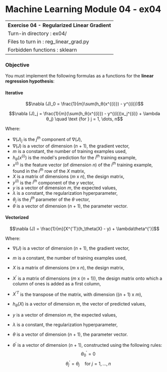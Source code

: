 # Machine Learning Module 04 - ex04

<table>
<tr><th>Exercise 04 - Regularized Linear Gradient</th></tr>
<tr><td>Turn-in directory : ex04/ </tr>
<tr><td>Files to turn in : reg_linear_grad.py</tr>
<tr><td>Forbidden functions : sklearn</tr>
</table>

### Objective

You must implement the following formulas as a functions for the **linear regression hypothesis**: 

#### Iterative
$$\nabla (J)_0 = \frac{1}{m}\sum(h_θ(x^{(i)}) - y^{(i)})$$

$$\nabla (J)_j = \frac{1}{m}(\sum(h_θ(x^{(i)}) - y^{(i)})x_j^{(i)} + \lambda θ_j) \quad \text {for } j = 1, \dots, n$$

Where:

 - $\nabla(J)_j$ is the $j^{th}$ component of $\nabla(J)$,
 - $\nabla(J)$ is a vector of dimension ($n$ + 1), the gradient vector,
 - $m$ is a constant, the number of training examples used,
 - $h_\theta(x^{(i)})$ is the model's prediction for the $i^{th}$ training example,
 - $x^{(i)}$ is the feature vector (of dimension $n$) of the $i^{th}$ training example, found in the $i^{th}$ row of the $X$ matrix,
 - $X$ is a matrix of dimensions ($m$ x $n$), the design matrix,
 - $y^{(i)}$ is the $i^{th}$ component of the $y$ vector,
 - $y$ is a vector of dimension $m$, the expected values,
 - $λ$ is a constant, the regularization hyperparameter,
 - $\theta_j$ is the $j^{th}$ parameter of the $\theta$ vector,
 - $\theta$ is a vector of dimension ($n$ + 1), the parameter vector.


#### Vectorized

$$\nabla (J) = \frac{1}{m}[X^{'T}(h_\theta(X) - y) + \lambda\theta^{'}]$$

Where:

 - $\nabla(J)$ is a vector of dimension ($n$ + 1), the gradient vector,
 - $m$ is a constant, the number of training examples used,
 - $X$ is a matrix of dimensions ($m$ x $n$), the design matrix,
 - $X^{'}$ is a matrix of dimensions ($m$ x ($n$ + 1)), the design matrix onto which a column of ones is added as a first column,
 - $X^{'T}$ is the transpose of the matrix, with dimension (($n$ + 1) x $m$),
 - $h_\theta(X)$ is a vector of dimension $m$, the vector of predicted values, 

 - $y$ is a vector of dimension $m$, the expected values,
 - $λ$ is a constant, the regularization hyperparameter,
 - $\theta$ is a vector of dimension ($n$ + 1), the parameter vector.
 - $\theta^{'}$ is a vector of dimension ($n$ + 1), constructed using the following rules: $$\theta_0^{'} = 0$$ $$\theta_j^{'} = \theta_j \quad \text {for } j = 1, \dots, n$$
